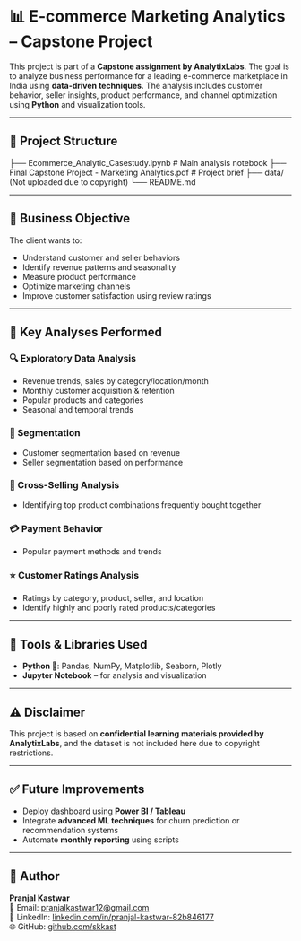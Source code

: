 # 📊 E-commerce Marketing Analytics – Capstone Project  

This project is part of a **Capstone assignment by AnalytixLabs**. The goal is to analyze business performance for a leading e-commerce marketplace in India using **data-driven techniques**. The analysis includes customer behavior, seller insights, product performance, and channel optimization using **Python** and visualization tools.  

---

## 📁 Project Structure  

├── Ecommerce_Analytic_Casestudy.ipynb # Main analysis notebook
├── Final Capstone Project - Marketing Analytics.pdf # Project brief
├── data/ (Not uploaded due to copyright)
└── README.md

---

## 🧾 Business Objective  

The client wants to:  
- Understand customer and seller behaviors  
- Identify revenue patterns and seasonality  
- Measure product performance  
- Optimize marketing channels  
- Improve customer satisfaction using review ratings  

---

## 📌 Key Analyses Performed  

### 🔍 Exploratory Data Analysis  
- Revenue trends, sales by category/location/month  
- Monthly customer acquisition & retention  
- Popular products and categories  
- Seasonal and temporal trends  

### 👥 Segmentation  
- Customer segmentation based on revenue  
- Seller segmentation based on performance  

### 🔗 Cross-Selling Analysis  
- Identifying top product combinations frequently bought together  

### 💳 Payment Behavior  
- Popular payment methods and trends  

### ⭐ Customer Ratings Analysis  
- Ratings by category, product, seller, and location  
- Identify highly and poorly rated products/categories  

---

## 🧪 Tools & Libraries Used  
- **Python 🐍**: Pandas, NumPy, Matplotlib, Seaborn, Plotly  
- **Jupyter Notebook** – for analysis and visualization  

---

## ⚠️ Disclaimer  
This project is based on **confidential learning materials provided by AnalytixLabs**, and the dataset is not included here due to copyright restrictions.  

---

## ✅ Future Improvements  
- Deploy dashboard using **Power BI / Tableau**  
- Integrate **advanced ML techniques** for churn prediction or recommendation systems  
- Automate **monthly reporting** using scripts  

---

## 👤 Author  
**Pranjal Kastwar**  
📧 Email: pranjalkastwar12@gmail.com  
🔗 LinkedIn: [linkedin.com/in/pranjal-kastwar-82b846177](https://www.linkedin.com/in/pranjal-kastwar-82b846177)  
🌐 GitHub: [github.com/skkast](https://github.com/skkast)  
